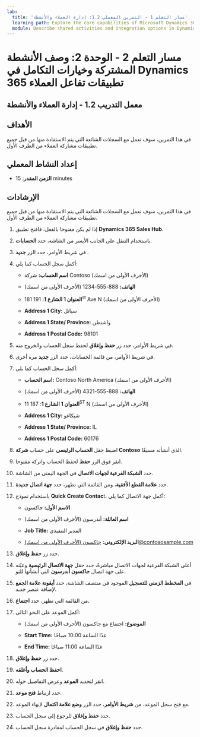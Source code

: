 ```yaml
---
lab:
  title: 'مسار التعلم 1 - التمرين المعملي 1.2: إدارة العملاء والأنشطة'
  learning path: Explore the core capabilities of Microsoft Dynamics 365 customer engagement apps
  module: Describe shared activities and integration options in Dynamics 365 customer engagement apps
---
```


مسار التعلم 2 - الوحدة 2: وصف الأنشطة المشتركة وخيارات التكامل في Dynamics 365 تطبيقات تفاعل العملاء
========================

## معمل التدريب 1.2 - إدارة العملاء والأنشطة

## الأهداف

في هذا التمرين، سوف تعمل مع السجلات الشائعة التي يتم الاستفادة منها من قبل جميع تطبيقات مشاركة العملاء من الطرف الأول. 

## إعداد النشاط المعملي

  - **الزمن المقدر**: 15 minutes

## الإرشادات

في هذا التمرين، سوف تعمل مع السجلات الشائعة التي يتم الاستفادة منها من قبل جميع تطبيقات مشاركة العملاء من الطرف الأول. 

1. إذا لم يكن مفتوحا بالفعل، فافتح تطبيق **Dynamics 365 Sales Hub**.

2. باستخدام التنقل على الجانب الأيسر من الشاشة، حدد **الحسابات**.

3. في شريط الأوامر، حدد الزر **جديد** .

4. أكمل سجل الحساب كما يلي:

    - **اسم الحساب:** شركة Contoso (الأحرف الأولى من اسمك)

    - **الهاتف:** 888-555-1234 (الأحرف الأولى من اسمك)

    - **العنوان 1 الشارع 1:** 191 181<sup data-htmlnode="">st</sup> Ave N (الأحرف الأولى من اسمك)

    - **Address 1 City:** سياتل

    - **Address 1 State/ Province:** واشنطن

    - **Address 1 Postal Code:** 98101

5. في شريط الأوامر، حدد زر **حفظ وإغلاق** لحفظ سجل الحساب والخروج منه.

6. في شريط الأوامر، من قائمة الحسابات، حدد الزر **جديد** مرة أخرى.

7. أكمل سجل الحساب كما يلي:

    - **اسم الحساب:** Contoso North America (الأحرف الأولى من اسمك)

    - **الهاتف:** 888-555-4321 (الأحرف الأولى من اسمك)

    - **العنوان 1 الشارع 1**: 187 11<sup data-htmlnode="">ST</sup> N (الأحرف الأولى من اسمك)

    - **Address 1 City:** شيكاغو

    - **Address 1 State/ Province:** IL

    - **Address 1 Postal Code:** 60176

8. اضبط حقل **الحساب الرئيسي** على حساب **شركة Contoso** الذي أنشأته مسبقًا.

9. انقر فوق الزر **حفظ** لحفظ الحساب واتركه مفتوحا.

10. حدد **الشبكة الفرعية لجهات الاتصال** في الجهة اليمنى من الشاشة.

11. حدد **علامة القطع الأفقية**، ومن القائمة التي تظهر، حدد **جهة اتصال جديدة**.

12. باستخدام نموذج **Quick Create Contac**t، أكمل جهة الاتصال كما يلي:

    - **الاسم الأول:** جاكسون

    - **اسم العائلة:** أندرسون (الأحرف الأولى من اسمك)

    - **Job Title:** المدير التنفيذي

    - **البريد الإلكتروني:** [جاكسون (الأحرف الأولى من اسمك)@contososample.com](mailto:Jackson@contososample.com)

13. حدد زر **حفظ وإغلاق**.

14. أعلى الشبكة الفرعية لجهات الاتصال مباشرةً، حدد حقل **‏‏جهة الاتصال الرئيسية** وعيّنه على جهة اتصال **جاكسون أندرسون** التي أنشأتها للتو.

15. في **المخطط الزمني للتسجيل** الموجود في منتصف الشاشة، حدد **أيقونة علامة الجمع** لإضافة عنصر جديد.

16. من القائمة التي تظهر، حدد **اجتماع.**

17. أكمل الموعد على النحو التالي:

    - **الموضوع:** اجتماع مع جاكسون (الأحرف الأولى من اسمك)

    - **Start Time:** غدًا الساعة 10:00 صباحًا

    - **End Time:** غدًا الساعة 11:00 صباحًا

18. حدد زر **حفظ وإغلاق**.

19. **احفظ الحساب وأغلقه**.

20. انقر لتحديد **الموعد** وعرض التفاصيل حوله.

21. حدد ارتباط **فتح موعد**.

22. مع فتح سجل الموعد، من **شريط الأوامر**، حدد الزر **وضع علامة اكتمال** لإنهاء الموعد.

23. حدد **حفظ وإغلاق** للرجوع إلى سجل الحساب.

24. حدد **حفظ وإغلاق** في سجل الحساب لمغادرة سجل الحساب.
